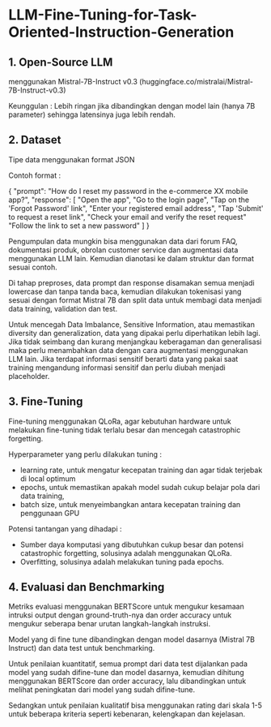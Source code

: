 # LLM-Fine-Tuning-for-Task-Oriented-Instruction-Generation

## 1. Open-Source LLM 
menggunakan Mistral-7B-Instruct v0.3 (huggingface.co/mistralai/Mistral-7B-Instruct-v0.3)

Keunggulan : Lebih ringan jika dibandingkan dengan model lain (hanya 7B parameter) sehingga latensinya juga lebih rendah.

## 2. Dataset
Tipe data menggunakan format JSON

Contoh format :

{
  "prompt": "How do I reset my password in the e-commerce XX mobile app?",
  "response": [
    "Open the app",
    "Go to the login page",
    "Tap on the 'Forgot Password' link",
    "Enter your registered email address",
    "Tap 'Submit' to request a reset link",
    "Check your email and verify the reset request"
    "Follow the link to set a new password"
  ]
}

Pengumpulan data mungkin bisa menggunakan data dari forum FAQ, dokumentasi produk, obrolan customer service dan augmentasi data menggunakan LLM lain. Kemudian dianotasi ke dalam struktur dan format sesuai contoh. 

Di tahap preproses, data prompt dan response disamakan semua menjadi lowercase dan tanpa tanda baca, kemudian dilakukan tokenisasi yang sesuai dengan format Mistral 7B dan split data untuk membagi data menjadi data training, validation dan test.

Untuk mencegah Data Imbalance, Sensitive‬ ‭Information,‬ atau‬ ‭memastikan ‭diversity‬ dan‬ ‭generalization‬, data yang dipakai perlu diperhatikan lebih lagi. Jika tidak seimbang dan kurang menjangkau keberagaman dan generalisasi maka perlu menambahkan data dengan cara augmentasi menggunakan LLM lain. Jika terdapat informasi sensitif berarti data yang pakai saat training mengandung informasi sensitif dan perlu diubah menjadi placeholder. 

## 3. Fine-Tuning

Fine-tuning menggunakan QLoRa, agar kebutuhan hardware untuk melakukan fine-tuning tidak terlalu besar dan mencegah catastrophic forgetting.

Hyperparameter yang perlu dilakukan tuning : 
- learning rate, untuk mengatur kecepatan training dan agar tidak terjebak di local optimum 
- epochs, untuk memastikan apakah model sudah cukup belajar pola dari data training, 
- batch size, untuk menyeimbangkan antara kecepatan training dan penggunaan GPU

Potensi tantangan yang dihadapi :
- Sumber daya komputasi yang dibutuhkan cukup besar dan potensi catastrophic forgetting, solusinya adalah menggunakan QLoRa.
- Overfitting, solusinya adalah melakukan tuning pada epochs.

## 4. Evaluasi dan Benchmarking
Metriks evaluasi menggunakan BERTScore untuk mengukur kesamaan intruksi output dengan ground-truth-nya dan order accuracy untuk mengukur seberapa benar urutan langkah-langkah instruksi.

Model yang di fine tune dibandingkan dengan model dasarnya (Mistral 7B Instruct) dan data test untuk benchmarking.

Untuk penilaian kuantitatif, semua prompt dari data test dijalankan pada model yang sudah difine-tune dan model dasarnya, kemudian dihitung menggunakan BERTScore dan order accuracy, lalu dibandingkan untuk melihat peningkatan dari model yang sudah difine-tune.

Sedangkan untuk penilaian kualitatif bisa menggunakan rating dari skala 1-5 untuk beberapa kriteria seperti kebenaran, kelengkapan dan kejelasan.

